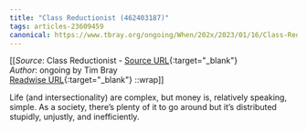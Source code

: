 ```yaml
---
title: "Class Reductionist (462403187)"
tags: articles-23609459
canonical: https://www.tbray.org/ongoing/When/202x/2023/01/16/Class-Reductionism
---
```


[[_Source_: Class Reductionist - [Source URL](https://www.tbray.org/ongoing/When/202x/2023/01/16/Class-Reductionism){:target="_blank"}<br>
_Author_: ongoing by Tim Bray<br>
[Readwise URL](https://readwise.io/open/462403187){:target="_blank"}
::wrap]]

Life (and intersectionality) are complex, but money is, relatively speaking, simple. As a society, there’s plenty of it to go around but it’s distributed stupidly, unjustly, and inefficiently.
